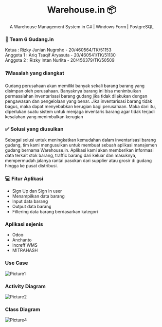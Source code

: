 <h1 align="center">
  Warehouse.in 📦
</h1>
<p align="center">A Warehouse Management System in C# | Windows Form | PostgreSQL</p>

### 👥 Team 6 Gudang.in
Ketua : Rizky Junian Nugroho - 20/460564/TK/51153 </br>
Anggota 1 : Ariq Tsaqif Aryasuta - 20/460541/TK/51130 </br>
Anggota 2 : Rizky Intan Nurlita - 20/456379/TK/50509 </br>

### ❓Masalah yang diangkat
Gudang perusahaan akan memiliki banyak sekali barang barang yang disimpan oleh perusahaan. Banyaknya barang ini bisa menimbulkan permasalahan inventarisasi barang gudang jika tidak dilakukan dengan pengawasan dan pengelolaan yang benar. Jika inventarisasi barang tidak bagus, maka dapat menyebabkan kerugian bagi perusahaan. Maka dari itu, diperlukan suatu sistem untuk menjaga inventaris barang agar tidak terjadi kesalahan yang menimbulkan kerugian

### ✅ Solusi yang diusulkan
Sebagai solusi untuk meningkatkan kemudahan dalam inventarisasi barang gudang, tim kami mengusulkan untuk membuat sebuah aplikasi manajemen gudang bernama Warehouse.in. Aplikasi kami akan memberikan informasi data terkait stok barang, traffic barang dari keluar dan masuknya, mempermudah jalanya rantai pasokan dari supplier atau grosir di gudang hingga ke pusat distribusi.

### 💻 Fitur Aplikasi
- Sign Up dan Sign In user
- Menampilkan data barang
- Input data barang
- Output data barang
- Filtering data barang berdasarkan kategori

### Aplikasi sejenis
- Odoo
- Anchanto
- Increff WMS
- MITRAHASH

### Use Case
![Picture1](https://user-images.githubusercontent.com/71449880/191444284-4bbc87d2-a74c-4d3b-ab03-583122c4243f.png)

### Activity Diagram
![Picture2](https://user-images.githubusercontent.com/71449880/191444859-f8427dab-dec1-4daa-9157-591437d18413.jpg)

### Class Diagram
![Picture4](https://user-images.githubusercontent.com/71449880/191445012-3c4de02f-e10a-4985-8de0-ce79fa7abe18.png)
